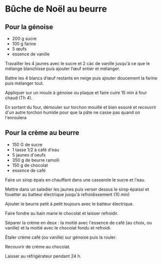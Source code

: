 # Bûche de Noël au beurre

## Pour la génoise

* 200 g sucre
* 100 g farine
* 5 œufs
* essence de vanille

Travailler les 4 jaunes avec le sucre et 2 càc de vanille jusqu'à ce que le mélange blanchisse puis ajouter l’œuf entier
et mélanger.

Battre les 4 blancs d’œuf restants en neige puis ajouter doucement la farine puis mélanger tout.

Appliquer sur un moule à génoise ou plaque et faire cuire 15 min à four chaud (Th 4).

En sortant du four, démouler sur torchon mouillé et bien essoré et recouvrir d'un autre torchon humide pour que la pâte
ne casse pas quand on l'enroulera

## Pour la crème au beurre

* 150 G de sucre
* 1 tasse 1/2 à café d'eau
* 5 jaunes d'oeufs
* 350 g de beurre ramolli
* 150 g de chocolat
* essence de café

Faire un sirop épais en chauffant dans une casserole le sucre et l'eau.

Mettre dans un saladier les jaunes puis verser dessus le sirop épaissi et fouetter au batteur électrique jusqu'à
refroidissement (10 min)

Ajouter le beurre petit à petit toujours avec le batteur électrique.

Faire fondre au bain marie le chocolat et laisser refroidir.

Séparer la crème en deux : la moitié avec l'essence de café (au choix, ou vanille) et la moitié avec le chocolat fondu
et refroidi.

Étaler crème café (ou vanille) sur génoise puis la rouler.

Recouvrir de crème au chocolat.

Laisser au réfrigérateur pendant 24 h.
